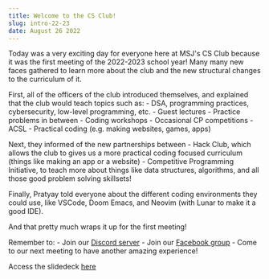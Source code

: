 ```yaml
---
title: Welcome to the CS Club!
slug: intro-22-23
date: August 26 2022
---
```


Today was a very exciting day for everyone here at MSJ's CS Club because it was the first meeting of the 2022-2023 school year! Many many new faces gathered to learn more about the club and the new structural changes to the curriculum of it.

First, all of the officers of the club introduced themselves, and explained that the club would teach topics such as:
    - DSA, programming practices, cybersecurity, low-level programming, etc. 
    - Guest lectures
    - Practice problems in between 
    - Coding workshops 
    - Occasional CP competitions
    - ACSL
    - Practical coding (e.g. making websites, games, apps) 


Next, they informed of the new partnerships between
    - Hack Club, which allows the club to gives us a more practical coding focused curriculum (things like making an app or a website)
    - Competitive Programming Initiative, to teach more about things like data structures, algorithms, and all those good problem solving skillsets!

Finally, Pratyay told everyone about the different coding environments they could use, like VSCode, Doom Emacs, and Neovim (with Lunar to make it a good IDE).

And that pretty much wraps it up for the first meeting!

Remember to:
    - Join our [Discord server](https://discord.gg/dqaSMVEF69)
    - Join our [Facebook group](https://www.facebook.com/groups/170424299658516)
    - Come to our next meeting to have another amazing experience!

Access the slidedeck [here](https://docs.google.com/presentation/d/1YwliJ5CcBabe6ZMye47fU1Nhyj5eEf_rSLMN-TeRLfA/edit#slide=id.g14838d99b4a_1_0)